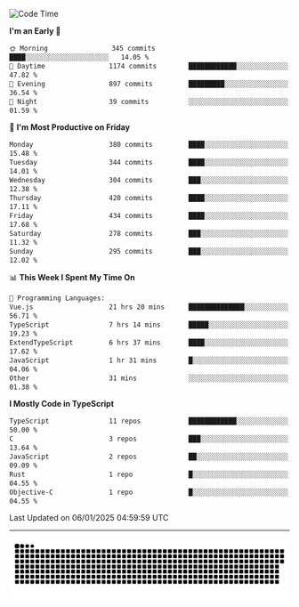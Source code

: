 <!--
<picture>
  <source
    srcset="https://github-readme-stats.vercel.app/api?username=kevinxft&show_icons=true&theme=dark"
    media="(prefers-color-scheme: dark)"
  />
  <source
    srcset="https://github-readme-stats.vercel.app/api?username=kevinxft&show_icons=true"
    media="(prefers-color-scheme: light), (prefers-color-scheme: no-preference)"
  />
  <img src="https://github-readme-stats.vercel.app/api?username=kevinxft&show_icons=true" />
</picture>
-->

<!--START_SECTION:waka-->
![Code Time](http://img.shields.io/badge/Code%20Time-2%2C980%20hrs%2015%20mins-blue)

**I'm an Early 🐤** 

```text
🌞 Morning                345 commits         ████░░░░░░░░░░░░░░░░░░░░░   14.05 % 
🌆 Daytime                1174 commits        ████████████░░░░░░░░░░░░░   47.82 % 
🌃 Evening                897 commits         █████████░░░░░░░░░░░░░░░░   36.54 % 
🌙 Night                  39 commits          ░░░░░░░░░░░░░░░░░░░░░░░░░   01.59 % 
```
📅 **I'm Most Productive on Friday** 

```text
Monday                   380 commits         ████░░░░░░░░░░░░░░░░░░░░░   15.48 % 
Tuesday                  344 commits         ████░░░░░░░░░░░░░░░░░░░░░   14.01 % 
Wednesday                304 commits         ███░░░░░░░░░░░░░░░░░░░░░░   12.38 % 
Thursday                 420 commits         ████░░░░░░░░░░░░░░░░░░░░░   17.11 % 
Friday                   434 commits         ████░░░░░░░░░░░░░░░░░░░░░   17.68 % 
Saturday                 278 commits         ███░░░░░░░░░░░░░░░░░░░░░░   11.32 % 
Sunday                   295 commits         ███░░░░░░░░░░░░░░░░░░░░░░   12.02 % 
```


📊 **This Week I Spent My Time On** 

```text
💬 Programming Languages: 
Vue.js                   21 hrs 20 mins      ██████████████░░░░░░░░░░░   56.71 % 
TypeScript               7 hrs 14 mins       █████░░░░░░░░░░░░░░░░░░░░   19.23 % 
ExtendTypeScript         6 hrs 37 mins       ████░░░░░░░░░░░░░░░░░░░░░   17.62 % 
JavaScript               1 hr 31 mins        █░░░░░░░░░░░░░░░░░░░░░░░░   04.06 % 
Other                    31 mins             ░░░░░░░░░░░░░░░░░░░░░░░░░   01.38 % 
```

**I Mostly Code in TypeScript** 

```text
TypeScript               11 repos            ████████████░░░░░░░░░░░░░   50.00 % 
C                        3 repos             ███░░░░░░░░░░░░░░░░░░░░░░   13.64 % 
JavaScript               2 repos             ██░░░░░░░░░░░░░░░░░░░░░░░   09.09 % 
Rust                     1 repo              █░░░░░░░░░░░░░░░░░░░░░░░░   04.55 % 
Objective-C              1 repo              █░░░░░░░░░░░░░░░░░░░░░░░░   04.55 % 
```




 Last Updated on 06/01/2025 04:59:59 UTC
<!--END_SECTION:waka-->

---

<picture>
  <source media="(prefers-color-scheme: dark)" srcset="https://raw.githubusercontent.com/kevinxft/kevinxft/output/github-contribution-grid-snake-dark.svg">
  <source media="(prefers-color-scheme: light)" srcset="https://raw.githubusercontent.com/kevinxft/kevinxft/output/github-contribution-grid-snake.svg">
  <img alt="github contribution grid snake animation" src="https://raw.githubusercontent.com/kevinxft/kevinxft/output/github-contribution-grid-snake.svg">
</picture>
